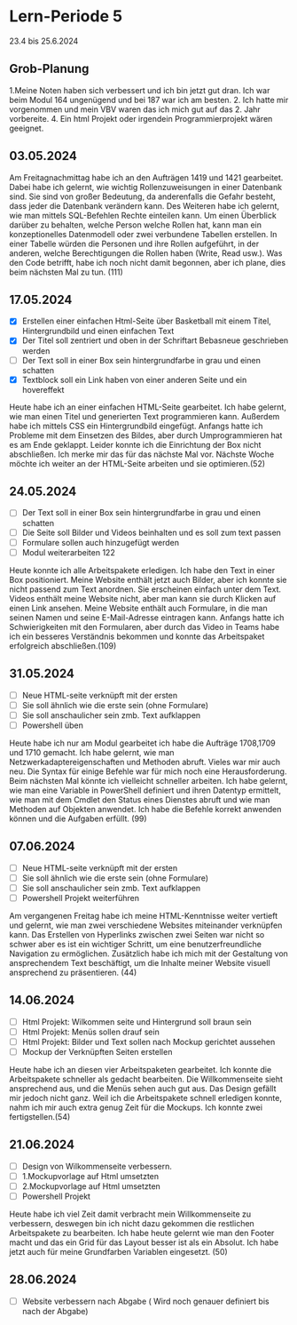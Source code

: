 # Lern-Periode 5

23.4 bis 25.6.2024

## Grob-Planung

1.Meine Noten haben sich verbessert und ich bin jetzt gut dran. Ich war beim Modul 164 ungenügend und bei 187 war ich am besten. 
2. Ich hatte mir vorgenommen und mein VBV waren das ich mich gut auf das 2. Jahr vorbereite.
4. Ein html Projekt oder irgendein Programmierprojekt wären geeignet.

## 03.05.2024

Am Freitagnachmittag habe ich an den Aufträgen 1419 und 1421 gearbeitet. Dabei habe ich gelernt, wie wichtig Rollenzuweisungen in einer Datenbank sind. Sie sind von großer Bedeutung, da anderenfalls die Gefahr besteht, dass jeder die Datenbank verändern kann. Des Weiteren habe ich gelernt, wie man mittels SQL-Befehlen Rechte einteilen kann. Um einen Überblick darüber zu behalten, welche Person welche Rollen hat, kann man ein konzeptionelles Datenmodell oder zwei verbundene Tabellen erstellen. In einer Tabelle würden die Personen und ihre Rollen aufgeführt, in der anderen, welche Berechtigungen die Rollen haben (Write, Read usw.). Was den Code betrifft, habe ich noch nicht damit begonnen, aber ich plane, dies beim nächsten Mal zu tun. (111)

 

## 17.05.2024

- [x] Erstellen einer einfachen Html-Seite über Basketball mit einem Titel, Hintergrundbild und einen einfachen Text
- [x] Der Titel soll zentriert und oben in der Schriftart Bebasneue geschrieben werden
- [ ] Der Text soll in einer Box sein hintergrundfarbe in grau und einen schatten
- [x] Textblock soll ein Link haben von einer anderen Seite und ein hovereffekt

Heute habe ich an einer einfachen HTML-Seite gearbeitet. Ich habe gelernt, wie man einen Titel und generierten Text programmieren kann. Außerdem habe ich mittels CSS ein Hintergrundbild eingefügt. Anfangs hatte ich Probleme mit dem Einsetzen des Bildes, aber durch Umprogrammieren hat es am Ende geklappt. Leider konnte ich die Einrichtung der Box nicht abschließen. Ich merke mir das für das nächste Mal vor. Nächste Woche möchte ich weiter an der HTML-Seite arbeiten und sie optimieren.(52)

## 24.05.2024

- [ ] Der Text soll in einer Box sein hintergrundfarbe in grau und einen schatten
- [ ] Die Seite soll Bilder und Videos beinhalten und es soll zum text passen
- [ ] Formulare sollen auch hinzugefügt werden
- [ ] Modul weiterarbeiten 122

Heute konnte ich alle Arbeitspakete erledigen. Ich habe den Text in einer Box positioniert. Meine Website enthält jetzt auch Bilder, aber ich konnte sie nicht passend zum Text anordnen. Sie erscheinen einfach unter dem Text. Videos enthält meine Website nicht, aber man kann sie durch Klicken auf einen Link ansehen. Meine Website enthält auch Formulare, in die man seinen Namen und seine E-Mail-Adresse eintragen kann. Anfangs hatte ich Schwierigkeiten mit den Formularen, aber durch das Video in Teams habe ich ein besseres Verständnis bekommen und konnte das Arbeitspaket erfolgreich abschließen.(109)

## 31.05.2024

- [ ] Neue HTML-seite verknüpft mit der ersten
- [ ] Sie soll ähnlich wie die erste sein (ohne Formulare)
- [ ] Sie soll anschaulicher sein  zmb. Text aufklappen
- [ ] Powershell üben

Heute habe ich nur am Modul gearbeitet ich habe die Aufträge 1708,1709 und 1710 gemacht. Ich habe gelernt, wie man Netzwerkadaptereigenschaften und Methoden abruft. Vieles war mir auch neu. Die Syntax für einige Befehle war für mich noch eine Herausforderung. Beim nächsten Mal könnte ich vielleicht schneller arbeiten. Ich habe gelernt, wie man eine Variable in PowerShell definiert und ihren Datentyp ermittelt, wie man mit dem Cmdlet den Status eines Dienstes abruft und wie man Methoden auf Objekten anwendet. Ich habe die Befehle korrekt anwenden können und die Aufgaben erfüllt. (99)

## 07.06.2024

- [ ] Neue HTML-seite verknüpft mit der ersten
- [ ] Sie soll ähnlich wie die erste sein (ohne Formulare)
- [ ] Sie soll anschaulicher sein  zmb. Text aufklappen
- [ ] Powershell Projekt weiterführen

Am vergangenen Freitag habe ich meine HTML-Kenntnisse weiter vertieft und gelernt, wie man zwei verschiedene Websites miteinander verknüpfen kann. Das Erstellen von Hyperlinks zwischen zwei Seiten war nicht so schwer aber es ist ein wichtiger Schritt, um eine benutzerfreundliche Navigation zu ermöglichen. Zusätzlich habe ich mich mit der Gestaltung von ansprechendem Text beschäftigt, um die Inhalte meiner Website visuell ansprechend zu präsentieren. (44)

## 14.06.2024

- [ ] Html Projekt: Wilkommen seite und Hintergrund soll braun sein
- [ ] Html Projekt: Menüs sollen drauf sein
- [ ] Html Projekt: Bilder und Text sollen nach Mockup gerichtet aussehen
- [ ] Mockup der Verknüpften Seiten erstellen

Heute habe ich an diesen vier Arbeitspaketen gearbeitet. Ich konnte die Arbeitspakete schneller als gedacht bearbeiten. Die Willkommenseite sieht ansprechend aus, und die Menüs sehen auch gut aus. Das Design gefällt mir jedoch nicht ganz. Weil ich die Arbeitspakete schnell erledigen konnte, nahm ich mir auch extra genug Zeit für die Mockups. Ich konnte zwei fertigstellen.(54)


## 21.06.2024

- [ ] Design von Wilkommenseite verbessern.
- [ ] 1.Mockupvorlage auf Html umsetzten
- [ ] 2.Mockupvorlage auf Html umsetzten
- [ ] Powershell Projekt

Heute habe ich  viel Zeit damit verbracht mein Willkommenseite zu verbessern, deswegen bin ich nicht dazu gekommen die restlichen Arbeitspakete zu bearbeiten. Ich habe heute gelernt wie man den Footer macht und das ein Grid für das Layout besser ist als ein Absolut. Ich habe jetzt auch für meine Grundfarben Variablen eingesetzt. (50)

## 28.06.2024

- [ ] Website verbessern nach Abgabe ( Wird noch genauer definiert bis nach der Abgabe)
